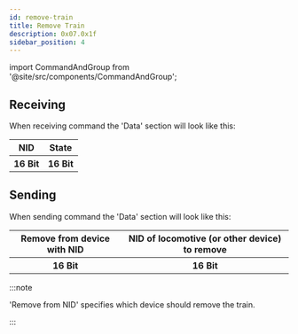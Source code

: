 ```yaml
---
id: remove-train
title: Remove Train
description: 0x07.0x1f
sidebar_position: 4
---
```

import CommandAndGroup from '@site/src/components/CommandAndGroup';

<CommandAndGroup group="07" command="1f"/>

## Receiving 

When receiving command the 'Data' section will look like this:

<table>
  <tr>
    <th>NID</th>
    <th>State</th>
  </tr>
  <tr>
    <th>16 Bit</th>
    <th>16 Bit</th>
  </tr>
</table>

## Sending

When sending command the 'Data' section will look like this:

<table>
  <tr>
    <th>Remove from device with NID</th>
    <th>NID of locomotive (or other device) to remove</th>
  </tr>
  <tr>
    <th>16 Bit</th>
    <th>16 Bit</th>
  </tr>
</table>

:::note

'Remove from NID' specifies which device should remove the train.

:::

